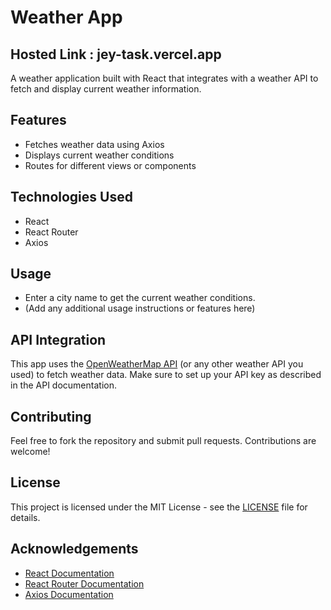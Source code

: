 
# Weather App

## Hosted Link : jey-task.vercel.app

A weather application built with React that integrates with a weather API to fetch and display current weather information.

## Features

- Fetches weather data using Axios
- Displays current weather conditions
- Routes for different views or components

## Technologies Used

- React
- React Router
- Axios


## Usage

- Enter a city name to get the current weather conditions.
- (Add any additional usage instructions or features here)

## API Integration

This app uses the [OpenWeatherMap API](https://openweathermap.org/api) (or any other weather API you used) to fetch weather data. Make sure to set up your API key as described in the API documentation.

## Contributing

Feel free to fork the repository and submit pull requests. Contributions are welcome!

## License

This project is licensed under the MIT License - see the [LICENSE](LICENSE) file for details.

## Acknowledgements

- [React Documentation](https://reactjs.org/docs/getting-started.html)
- [React Router Documentation](https://reactrouter.com/)
- [Axios Documentation](https://axios-http.com/docs/intro)

